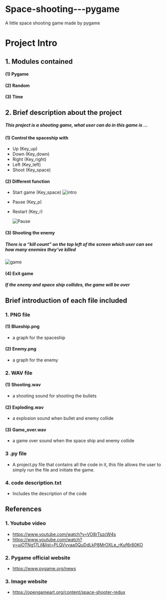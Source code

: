 # Space-shooting---pygame

A little space shooting game made by pygame

# Project Intro

## 1. Modules contained

#### (1) Pygame

#### (2) Random

#### (3) Time

## 2. Brief description about the project

##### This project is a shooting game, what user can do in this game is …

#### (1) Control the spaceship with

- Up (Key_up)
- Down (Key_down)
- Right (Key_right)
- Left (Key_left)
- Shoot (Key_space)

#### (2) Different function

- Start game (Key_space)
  ![intro](C:/assets/Intro_scene.png)
- Pause (Key_p)
- Restart (Key_r)

  ![Pause](C:/assets/Pause_Restart.png)

#### (3) Shooting the enemy

##### There is a “kill count” on the top left of the screen which user can see how many enemies they’ve killed

![game](C:/assets/Gaming.png)

#### (4) Exit game

##### If the enemy and space ship collides, the game will be over

## Brief introduction of each file included

### 1. PNG file

#### (1) Blueship.png

- a graph for the spaceship

#### (2) Enemy.png

- a graph for the enemy

### 2. WAV file

#### (1) Shooting.wav

- a shooting sound for shooting the bullets

#### (2) Exploding.wav

- a explosion sound when bullet and enemy collide

#### (3) Game_over.wav

- a game over sound when the space ship and enemy collide

### 3 .py file

- A project.py file that contains all the code in it, this file allows the user to simply run the file and initiate the game.

### 4. code description.txt

- Includes the description of the code

## References

### 1. Youtube video

- https://www.youtube.com/watch?v=VO8rTszcW4s
- https://www.youtube.com/watch?v=ujOTNg17LjI&list=PLQVvvaa0QuDdLkP8MrOXLe_rKuf6r80KO

### 2. Pygame official website

- https://www.pygame.org/news

### 3. Image website

- https://opengameart.org/content/space-shooter-redux
